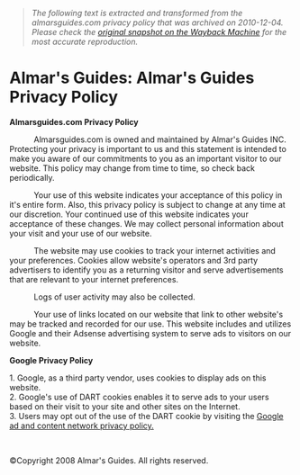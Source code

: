 > *The following text is extracted and transformed from the almarsguides.com privacy policy that was archived on 2010-12-04. Please check the [original snapshot on the Wayback Machine](https://web.archive.org/web/20101204203314id_/http%3A//www.almarsguides.com/privacypolicy.cfm) for the most accurate reproduction.*

# Almar's Guides: Almar's Guides Privacy Policy

[](http://search.barnesandnoble.com/2012/Ryan-Tomasella/e/9781450225342/?itm=2&USRI=2012+the+zombie+apocalypse)

**Almarsguides.com Privacy Policy**

           Almarsguides.com is owned and maintained by Almar's Guides INC. Protecting your privacy is important to us and this statement is intended to make you aware of our commitments to you as an important visitor to our website. This policy may change from time to time, so check back periodically.

           Your use of this website indicates your acceptance of this policy in it's entire form. Also, this privacy policy is subject to change at any time at our discretion. Your continued use of this website indicates your acceptance of these changes. We may collect personal information about your visit and your use of our website.

           The website may use cookies to track your internet activities and your preferences. Cookies allow website's operators and 3rd party advertisers to identify you as a returning visitor and serve advertisements that are relevant to your internet preferences.

           Logs of user activity may also be collected.

           Your use of links located on our website that link to other website's may be tracked and recorded for our use. This website includes and utilizes Google and their Adsense advertising system to serve ads to visitors on our website. 

**Google Privacy Policy**

1\. Google, as a third party vendor, uses cookies to display ads on this website.  
2\. Google's use of DART cookies enables it to serve ads to your users based on their visit to your site and other sites on the Internet.  
3\. Users may opt out of the use of the DART cookie by visiting the [Google ad and content network privacy policy.](http://www.google.com/privacy_ads.html)

                               

  


©Copyright 2008 Almar's Guides. All rights reserved.

                   

